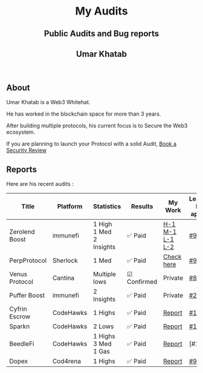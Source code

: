 
<div background="black">
<h1 align="center">My Audits</h1>
<h2 align="center">Public Audits and Bug reports</h2>
<h2 align="center">Umar Khatab</h2>  
<br/>
</div>


## About

Umar Khatab is a Web3 Whitehat.

He has worked in the blockchain space for more than 3 years.

After building multiple protocols, his current focus is to Secure the Web3 ecosystem.

If you are planning to launch your Protocol with a solid Audit, [Book a Security Review](https://twitter.com/0xumarkhatab)


## Reports

Here are his recent audits :

| Title | Platform | Statistics | Results | My Work | Leaderboard Rank ( if applicable )|
| -------| ----------- | -------------- | ----------- | ------------| -------------|
| Zerolend Boost | immunefi | 1 High <br/> 1 Med  <br/> 2 Insights| ✅ Paid  | [H-1](https://reports.immunefi.com/zerolend/29145-sc-high-zerolendtoken-is-bricked-to-use-for-whitelisted...) <br/>  [M-1](https://reports.immunefi.com/zerolend/29130-sc-medium-unlimited-minting-of-vestedzeronft)<br/> [L-1](https://reports.immunefi.com/zerolend/29149-sc-insight-dos-in-zero-registry-configuration-updation)<br/> [L-2](https://reports.immunefi.com/zerolend/29262-sc-insight-some-users-can-get-more-rewards-than-others-whi...)| [#9](https://immunefi.com/audit-competition/zerolend-boost/leaderboard/#top)
| PerpProtocol | Sherlock | 1 Med | ✅ Paid  | [Check here](https://github.com/sherlock-audit/2024-02-perpetual-judging/issues/44) |[#9]([https://x.com/0xumarkhatab/status/1786616891143790846](https://x.com/0xumarkhatab/status/1788187868570980616))
| Venus Protocol | Cantina | Multiple lows | ☑ Confirmed  | Private |[#8](https://x.com/0xumarkhatab/status/1786616891143790846)  
| Puffer Boost | immunefi |2 Insights | ✅ Paid  | Private | [#22](https://drive.google.com/file/d/1ra8reO3Yvlgzm-OAhzak24jVCfhBEziz/view?usp=drive_open)
| Cyfrin Escrow | CodeHawks |1 Highs | ✅ Paid | [Report]( https://github.com/0xumarkhatab/0xumarkhatab-audits/tree/main/CyfrinEscrow-Aug5)  | [#109]() |
| Sparkn | CodeHawks |2 Lows | ✅ Paid | [Report](Sparkn_Sep8)  | [#109]() |
| BeedleFi| CodeHawks |1 Highs <br/>3 Med <br/>1 Gas | ✅ Paid | [Report]( https://github.com/0xumarkhatab/0xumarkhatab-audits/tree/main/BeedleFi-Aug7)  | [#144] |
| Dopex | Cod4rena |1 Highs | ✅ Paid | [Report](https://github.com/code-423n4/2023-08-dopex-findings/issues/549)  | [#92]() |




